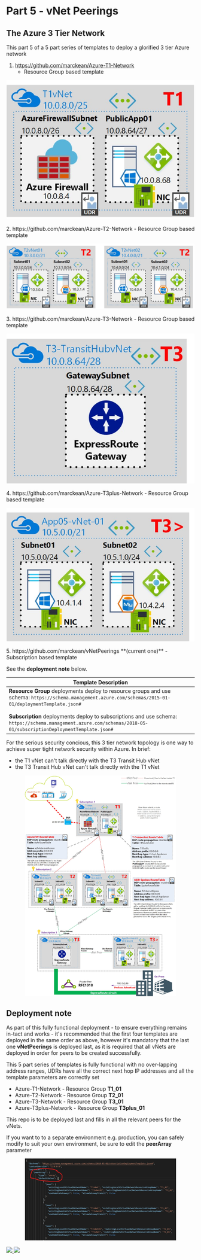 # Part 5 - vNet Peerings
## The Azure 3 Tier Network
This part 5 of a 5 part series of templates to deploy a glorified 3 tier Azure network
1. https://github.com/marckean/Azure-T1-Network
    - Resource Group based template
<p align="center">
  <img src="AzureNetworkT1.jpg" height=50%>
</p>
2. https://github.com/marckean/Azure-T2-Network
    - Resource Group based template
<p align="center">
  <img src="AzureNetworkT2.jpg" height=50%>
</p>
3. https://github.com/marckean/Azure-T3-Network
    - Resource Group based template
<p align="center">
  <img src="AzureNetworkT3.jpg" height=50%>
</p>
4. https://github.com/marckean/Azure-T3plus-Network
    - Resource Group based template
<p align="center">
  <img src="AzureNetworkT3plus.jpg" height=50%>
</p>
5. https://github.com/marckean/vNetPeerings **(current one)**
    - Subscription based template

 See the **deployment note** below. 

| Template Description |
|---------|
|**Resource Group** deployments deploy to resource groups and use schema: `https://schema.management.azure.com/schemas/2015-01-01/deploymentTemplate.json#`<br><br>**Subscription** deployments deploy to subscriptions and use schema: `https://schema.management.azure.com/schemas/2018-05-01/subscriptionDeploymentTemplate.json#`|

For the serious security concious, this 3 tier network topology is one way to achieve super tight network security within Azure. In brief:
- the T1 vNet can't talk directly with the T3 Transit Hub vNet 
- the T3 Transit Hub vNet can't talk directly with the T1 vNet

<p align="center">
  <img src="AzureNetworkT1,T2,T3.jpg" width=80%>
</p>

## Deployment note
As part of this fully functional deployment - to ensure everything remains in-tact and works - it's recommended that the first four templates are deployed in the same order as above, however it's mandatory that the last one **vNetPeerings** is deployed last, as it is required that all vNets are deployed in order for peers to be created successfully.

This 5 part series of templates is fully functional with no over-lapping address ranges, UDRs have all the correct next hop IP addresses and all the template parameters are correctly set
- Azure-T1-Network - Resource Group **T1_01**
- Azure-T2-Network - Resource Group **T2_01**
- Azure-T3-Network - Resource Group **T3_01**
- Azure-T3plus-Network - Resource Group **T3plus_01**


This repo is to be deployed last and fills in all the relevant peers for the vNets.

If you want to to a separate environment e.g. production, you can safely modify to suit your own environment, be sure to edit the **peerArray** parameter

<p align="center">
  <img src="Annotation 2019-06-12 114057.jpg" width=80%>
</p>

<a href="https://portal.azure.com/#create/Microsoft.Template/uri/https%3A%2F%2Fraw.githubusercontent.com%2Fmarckean%2FvNetPeerings%2Fmaster%2Fazuredeploy.json" target="_blank">
    <img src="http://azuredeploy.net/deploybutton.png"/>
</a>
<a href="http://armviz.io/#/?load=https%3A%2F%2Fraw.githubusercontent.com%2Fmarckean%2FvNetPeerings%2Fmaster%2Fazuredeploy.json" target="_blank">
    <img src="http://armviz.io/visualizebutton.png"/>
</a>